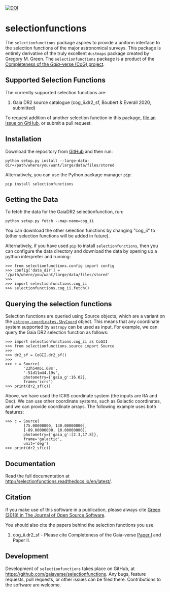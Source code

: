 [![DOI](http://joss.theoj.org/papers/10.21105/joss.00695/status.svg)](https://doi.org/10.21105/joss.00695)

selectionfunctions
==================

The ``selectionfunctions`` package aspires to provide a uniform interface to the selection functions of the major astronomical surveys.
This package is entirely derivative of the truly excellent ``dustmaps`` package created by Gregory M. Green.
The ``selectionfunctions`` package is a product of the [Completeness of the *Gaia*-verse (CoG) project](https://www.gaiaverse.space/).

Supported Selection Functions
-----------------------------

The currently supported selection functions are:

1. Gaia DR2 source catalogue (cog_ii.dr2_sf, Boubert & Everall 2020, submitted)

To request addition of another selection function in this package, [file an issue on
GitHub](https://github.com/gaiaverse/selectionfunctions/issues), or submit a pull request.


Installation
------------

Download the repository from [GitHub](https://github.com/gaiaverse/selectionfunctions) and
then run:

    python setup.py install --large-data-dir=/path/where/you/want/large/data/files/stored

Alternatively, you can use the Python package manager `pip`:

    pip install selectionfunctions


Getting the Data
----------------

To fetch the data for the GaiaDR2 selectionfunction, run:

    python setup.py fetch --map-name=cog_ii

You can download the other selection functions by changing "cog_ii" to (other selection functions will be added in future).

Alternatively, if you have used `pip` to install `selectionfunctions`, then you can
configure the data directory and download the data by opening up a python
interpreter and running:

    >>> from selectionfunctions.config import config
    >>> config['data_dir'] = '/path/where/you/want/large/data/files/stored'
    >>>
    >>> import selectionfunctions.cog_ii
    >>> selectionfunctions.cog_ii.fetch()


Querying the selection functions
-----------------

Selection functions are queried using Source objects, which are a variant on the 
[`astropy.coordinates.SkyCoord`](http://docs.astropy.org/en/stable/api/astropy.coordinates.SkyCoord.html#astropy.coordinates.SkyCoord)
object. This means that any coordinate system supported by `astropy` can be
used as input. For example, we can query the Gaia DR2 selection function as follows:

    >>> import selectionfunctions.cog_ii as CoGII
    >>> from selectionfunctions.source import Source
    >>>
    >>> dr2_sf = CoGII.dr2_sf()
    >>>
    >>> c = Source(
            '22h54m51.68s',
            '-51d11m44.19s',
            photometry={'gaia_g':16.02},
            frame='icrs')
    >>> print(dr2_sf(c))


Above, we have used the ICRS coordinate system (the inputs are RA and Dec). We
can use other coordinate systems, such as Galactic coordinates, and we can
provide coordinate arrays. The following example uses both features:

    >>> c = Source(
            [75.00000000, 130.00000000],
            [-89.00000000, 10.00000000],
            photometry={'gaia_g':[2.3,17.8]},
            frame='galactic',
            unit='deg')
    >>> print(dr2_sf(c))



Documentation
-------------

Read the full documentation at http://selectionfunctions.readthedocs.io/en/latest/.


Citation
--------

If you make use of this software in a publication, please always cite
[Green (2018) in The Journal of Open Source Software](https://doi.org/10.21105/joss.00695).

You should also cite the papers behind the selection functions you use.

1. cog_ii.dr2_sf - Please cite Completeness of the Gaia-verse [Paper I](https://ui.adsabs.harvard.edu/abs/2020arXiv200414433B/abstract) and Paper II.

Development
-----------

Development of `selectionfunctions` takes place on GitHub, at
https://github.com/gaiaverse/selectionfunctions. Any bugs, feature requests, pull requests,
or other issues can be filed there. Contributions to the software are welcome.
